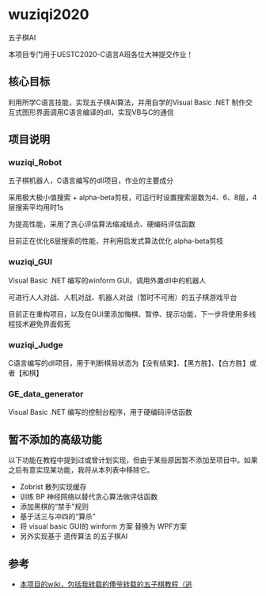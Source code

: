 # wuziqi2020
五子棋AI

本项目专门用于UESTC2020-C语言A班各位大神提交作业！

## 核心目标
利用所学C语言技能，实现五子棋AI算法，并用自学的Visual Basic .NET 制作交互式图形界面调用C语言编译的dll，实现VB与C的通信

## 项目说明

### wuziqi_Robot

五子棋机器人，C语言编写的dll项目，作业的主要成分

采用极大极小值搜索 + alpha-beta剪枝，可运行时设置搜索层数为4、6、8层，4层搜索平均用时1s

为提高性能，采用了贪心评估算法缩减结点、硬编码评估函数

目前正在优化6层搜索的性能，并利用启发式算法优化 alpha-beta剪枝

### wuziqi_GUI

Visual Basic .NET 编写的winform GUI，调用外置dll中的机器人

可进行人人对战、人机对战、机器人对战（暂时不可用）的五子棋游戏平台

目前正在重构项目，以及在GUI里添加悔棋、暂停、提示功能，下一步将使用多线程技术避免界面假死

### wuziqi_Judge

C语言编写的dll项目，用于判断棋局状态为【没有结束】、【黑方胜】、【白方胜】或者【和棋】

### GE_data_generator

Visual Basic .NET 编写的控制台程序，用于硬编码评估函数



## 暂不添加的高级功能

以下功能在教程中提到过或曾计划实现，但由于某些原因暂不添加至项目中。如果之后有意实现某功能，我将从本列表中移除它。

- Zobrist 散列实现缓存
- 训练 BP 神经网络以替代贪心算法做评估函数
- 添加黑棋的“禁手”规则
- 基于活三与冲四的“算杀” 
- 将 visual basic GUI的 winform 方案 替换为 WPF方案
- 另外实现基于 遗传算法 的五子棋AI

## 参考

- [本项目的wiki，包括我转载的俸爷转载的五子棋教程（逃](https://github.com/SMagic-L/wuziqi2020/wiki)

